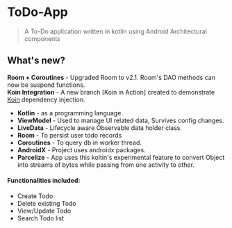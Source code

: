 # ToDo-App
> A To-Do application written in kotlin using Android Architectural components

## What's new?  
**Room + Coroutines** - Upgraded Room to v2.1. Room's DAO methods can now be suspend functions.  
**Koin Integration** - A new branch [Koin in Action] created to demonstrate [Koin](https://insert-koin.io/) dependency injection.

 - **Kotlin** - as a programming language.
 - **ViewModel** - Used to manage UI related data, Survives config changes.
 - **LiveData** - Lifecycle aware Observable data holder class.
 - **Room** - To persist user todo records
 - **Coroutines** - To query db in worker thread.
 - **AndroidX** - Project uses androidx packages.
 - **Parcelize** - App uses this koltin's experimental feature to convert Object into streams of bytes while passing from one activity to other.

#### Functionalities included:
- Create Todo
- Delete existing Todo
- View/Update Todo
- Search Todo list
